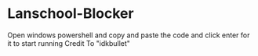 # Lanschool-Blocker
Open windows powershell and copy and paste the code and click enter for it to start running
Credit To "idkbullet"

